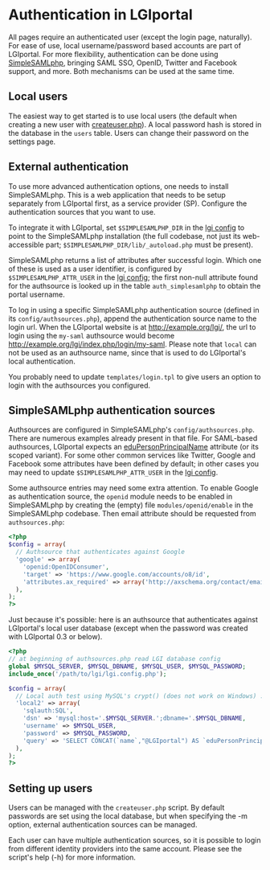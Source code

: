 Authentication in LGIportal
===========================

All pages require an authenticated user (except the login page, naturally).
For ease of use, local username/password based accounts are part of LGIportal.
For more flexibility, authentication can be done using [SimpleSAMLphp][],
bringing SAML SSO, OpenID, Twitter and Facebook support, and more.
Both mechanisms can be used at the same time.


Local users
-----------
The easiest way to get started is to use local users (the default when creating
a new user with [createuser.php][]). A local password hash is stored in the
database in the `users` table. Users can change their password on the settings
page.


External authentication
-----------------------
To use more advanced authentication options, one needs to install
SimpleSAMLphp. This is a web application that needs to be setup separately from
LGIportal first, as a service provider (SP). Configure the authentication
sources that you want to use.

To integrate it with LGIportal, set `$SIMPLESAMLPHP_DIR` in the [lgi config][]
to point to the SimpleSAMLphp installation (the full codebase, not just its
web-accessible part; `$SIMPLESAMLPHP_DIR/lib/_autoload.php` must be present).

SimpleSAMLphp returns a list of attributes after successful login. Which one of
these is used as a user identifier, is configured by `$SIMPLESAMLPHP_ATTR_USER`
in the [lgi config][]; the first non-null attribute found for the authsource is
looked up in the table `auth_simplesamlphp` to obtain the portal username.

To log in using a specific SimpleSAMLphp authentication source (defined in its
`config/authsources.php`), append the authentication source name to the login
url. When the LGIportal website is at <http://example.org/lgi/>, the url to
login using the `my-saml` authsource would become
<http://example.org/lgi/index.php/login/my-saml>.
Please note that `local` can not be used as an authsource name, since that
is used to do LGIportal's local authentication.

You probably need to update `templates/login.tpl` to give users an option
to login with the authsources you configured.


SimpleSAMLphp authentication sources
------------------------------------
Authsources are configured in SimpleSAMLphp's `config/authsources.php`. There
are numerous examples already present in that file. For SAML-based authsources,
LGIportal expects an [eduPersonPrincipalName][] attribute (or its scoped
variant). For some other common services like Twitter, Google and Facebook
some attributes have been defined by default; in other cases you may need
to update `$SIMPLESAMLPHP_ATTR_USER` in the [lgi config][].

Some authsource entries may need some extra attention. To enable Google as
authentication source, the `openid` module needs to be enabled in SimpleSAMLphp
by creating the (empty) file `modules/openid/enable` in the SimpleSAMLphp
codebase. Then email attribute should be requested from `authsources.php`:

```php
<?php
$config = array(
  // Authsource that authenticates against Google
  'google' => array(
    'openid:OpenIDConsumer',
    'target' => 'https://www.google.com/accounts/o8/id',
    'attributes.ax_required' => array('http://axschema.org/contact/email'),
  ),
);
?>
```

Just because it's possible: here is an authsource that authenticates against
LGIportal's local user database (except when the password was created with
LGIportal 0.3 or below).

```php
<?php
// at beginning of authsources.php read LGI database config
global $MYSQL_SERVER, $MYSQL_DBNAME, $MYSQL_USER, $MYSQL_PASSWORD;
include_once('/path/to/lgi/lgi.config.php');

$config = array(
  // Local auth test using MySQL's crypt() (does not work on Windows) :)
  'local2' => array(
    'sqlauth:SQL',
    'dsn' => 'mysql:host='.$MYSQL_SERVER.';dbname='.$MYSQL_DBNAME,
    'username' => $MYSQL_USER,
    'password' => $MYSQL_PASSWORD,
    'query' => 'SELECT CONCAT(`name`,"@LGIportal") AS `eduPersonPrincipalName` FROM `users` WHERE `name`=:username AND `passwd_hash`=ENCRYPT(:password,`passwd_hash`)',
  ),
);
?>
```


Setting up users
----------------
Users can be managed with the `createuser.php` script. By default passwords
are set using the local database, but when specifying the -m option, external
authentication sources can be managed.

Each user can have multiple authentication sources, so it is possible to login
from different identity providers into the same account. Please see the
script's help (-h) for more information.


[SimpleSAMLphp]: http://www.simplesamlphp.org/
[eduPersonPrincipalName]: http://middleware.internet2.edu/eduperson/
[lgi config]: lgi/lgi.config.php
[createuser.php]: lgi/createuser.php

